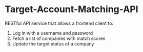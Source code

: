 # Target-Account-Matching-API

RESTful API service that allows a frontend client to:
1. Log in with a username and password
2. Fetch a list of companies with match scores
3. Update the target status of a company
